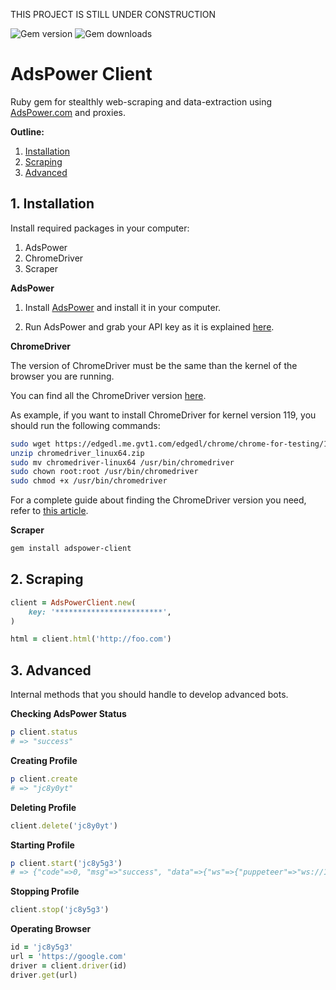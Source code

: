 
THIS PROJECT IS STILL UNDER CONSTRUCTION

![Gem version](https://img.shields.io/gem/v/adspower-client) ![Gem downloads](https://img.shields.io/gem/dt/adspower-client)

# AdsPower Client

Ruby gem for stealthly web-scraping and data-extraction using [AdsPower.com](https://www.adspower.com/) and proxies.

**Outline:**

1. [Installation](#1-installation)
2. [Scraping](#2-scraping)
3. [Advanced](#3-advanced)

## 1. Installation

Install required packages in your computer:

1. AdsPower
2. ChromeDriver
3. Scraper

**AdsPower**

1. Install [AdsPower](https://www.adspower.com/) and install it in your computer.

2. Run AdsPower and grab your API key as it is explained [here](https://help.adspower.com/docs/UsrbbM).

**ChromeDriver**

The version of ChromeDriver must be the same than the kernel of the browser you are running.

You can find all the ChromeDriver version [here](https://googlechromelabs.github.io/chrome-for-testing/).

As example, if you want to install ChromeDriver for kernel version 119, you should run the following commands:

```bash
sudo wget https://edgedl.me.gvt1.com/edgedl/chrome/chrome-for-testing/116.0.5845.96/linux64/chromedriver-linux64.zip
unzip chromedriver_linux64.zip
sudo mv chromedriver-linux64 /usr/bin/chromedriver
sudo chown root:root /usr/bin/chromedriver
sudo chmod +x /usr/bin/chromedriver
``````

For a complete guide about finding the ChromeDriver version you need, refer to [this article](https://chromedriver.chromium.org/downloads/version-selection).

**Scraper**

```bash
gem install adspower-client
```

## 2. Scraping

```ruby
client = AdsPowerClient.new(
    key: '************************',
)

html = client.html('http://foo.com')
```

## 3. Advanced

Internal methods that you should handle to develop advanced bots.

**Checking AdsPower Status**

```ruby
p client.status
# => "success"
```

**Creating Profile**

```ruby
p client.create
# => "jc8y0yt"
```

**Deleting Profile**

```ruby
client.delete('jc8y0yt')
```

**Starting Profile**

```ruby
p client.start('jc8y5g3')
# => {"code"=>0, "msg"=>"success", "data"=>{"ws"=>{"puppeteer"=>"ws://127.0.0.1:43703/devtools/browser/60e1d880-e4dc-4ae0-a2d3-56d123648299", "selenium"=>"127.0.0.1:43703"}, "debug_port"=>"43703", "webdriver"=>"/home/leandro/.config/adspower_global/cwd_global/chrome_116/chromedriver"}}
```

**Stopping Profile**

```ruby
client.stop('jc8y5g3')
```

**Operating Browser**

```ruby
id = 'jc8y5g3'
url = 'https://google.com'
driver = client.driver(id)
driver.get(url)
```

